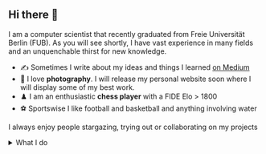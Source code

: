 ## Hi there 👋

I am a computer scientist that recently graduated from Freie Universität Berlin (FUB). 
As you will see shortly, I have vast experience in many fields and an unquenchable thirst for new knowledge.

- ✍️ Sometimes I write about my ideas and things I learned [on Medium](https://medium.com/@r.harvey)
- 📸 I love **photography**. I will release my personal website soon where I will display some of my best work.
- ♟️ I am an enthusiastic **chess player** with a FIDE Elo > 1800
- ⚽ Sportswise I like football and basketball and anything involving water

I always enjoy people stargazing, trying out or collaborating on my projects

<details>

<summary>What I do</summary>

### NLP

- My **bachelor thesis aims** to be a contribution to automated transliteration from Arabic to German (aka romanization, conversion, transcription).
  Check out [the result](https://transliteration.eu.pythonanywhere.com/). It's also [open source](https://github.com/theRealProHacker/dmg)
- Privately, I am working on a **German parser** (I know it's ambitious) and on a **detector for stylistic devices**.
- I am looking forward to further advances of LLMs and the possibilities that await us.

### AI in general

I am mostly interested in following aspects of AI

- Anything natural language related
- Dynamic, structural and discrete machine learning systems
- Reinforcement learning, GOAP and other strategic decision making algorithms like chess engines or self-driving cars
- GenAI, especially in the context of **Cooperative GenAI for Music** which I deeply researched during a seminar on computational musicology at the **University of Helsinki** supervised by **Kjell Lemström**

I am currently working on a novel approach to **OCR** to make it more robust to linear transformations like translation, skews and rotation.

### Robotics, IoT and Systems Programming

Robotics is actually how I first started "coding" at the age of nine. At that time, the tasks were simple: avoiding obstacles, following a line or navigating a maze. Nowadays, I am interested in working on **the real stuff**. 

- At [FaSTTUBe](https://fasttube.de/) at TU Berlin I am working on building autonomous racing cars. I am mostly interested in the observation and merging of past and present data from various sources into a single, constantly updating but still stable, model of the surrounding world, the high-level long-term decision-making using this world model, and how to actuate these strategic plans in short-term actions. 
- As an intern at [Dronesperhour](https://dronesperhour.com/), I had the opportunity to develop new drones. There, I extensively programmed on a **Raspberry Pi**.
- I took "Introduction to IoT" at the University of Helsinki where I learned the most important concepts of the Internet of Things
- In the course "Operating Systems" I went through the painful joy of building [my own operating system in Rust](https://github.com/theRealProHacker/rust-os).

### Parsers

- Built a [lambda expression parser and evaluator in Python and Haskell](https://github.com/theRealProHacker/lambda) (try it [here](https://therealprohacker.github.io/lambda/))
- Built a [simple math evaluator in Python](https://github.com/theRealProHacker/MathEvaluator) as well, wrote about it [on Medium](https://medium.com/@r.harvey/how-i-made-a-math-evaluator-on-24-lines-65afe8e560fd) and published it [on PyPi](https://pypi.org/project/math-evaluator/) ![PyPI - Downloads](https://img.shields.io/pypi/dm/math-evaluator)
- Built a **CSS parser** on top of [cssutils](https://pypi.org/project/cssutils/) for [Positron](https://github.com/theRealProHacker/Positron)
- Many other DSLs

### Games

I started learning game programming with the **CS50 game development course on edx using Lua**. 
Then, I quickly made my first own games with **Löve2D (Lua)** and **pygame (Python)**.
More recently, I have worked with engines like **Unity, Unreal Engine and Godot**.

#### My games
- [Mastermind](https://github.com/theRealProHacker/MasterMind)
- [Sudoku](https://github.com/theRealProHacker/Sudoku)
- [2048](https://gist.github.com/theRealProHacker/e29bf24a0c883f6afb4cfc2726c7ad14)
- ... more in the making (I enjoy **strategy, card and tower defense games** as well as **platformers**)

#### Libraries/Open Source Contributions
- pygame
  
  ![image](https://github.com/user-attachments/assets/ea03dec5-97eb-4b8b-82bf-ea3943341519)
- [PyGameRecorder](https://github.com/theRealProHacker/PyGameRecorder) published on [PyPi](https://pypi.org/project/pygame-screen-record/) ![PyPI - Downloads](https://img.shields.io/pypi/dm/pygame-screen-record)
- [StateManager](https://github.com/theRealProHacker/StateManager) also published on [PyPi](https://pypi.org/project/pgsm/) ![PyPI - Downloads](https://img.shields.io/pypi/dm/pgsm)
- [LevelEditor](https://github.com/theRealProHacker/LevelEditor)

### Web, UI/UX, Data Viz

- I am very comfortable with **Bootstrap + JS**, which works well for relatively simply UIs.  
  However, one needs to be prepared to change the default styles, else the page will have this very recognizable, almost boring, Bootstrap look
- I want to try out HTMX soon
- I have also developed using **React, three.js/r3f/drei, Next.js, Astro and PHP/Wordpress**
- Now however, I mostly use SvelteKit with Supabase, tailwind, shadcn and lucide-icons 
- I took an amazing class on **data visualization** by [Professor Claudia Müller-Birn](https://github.com/clmb)

  ![image](https://github.com/user-attachments/assets/8f3d157e-f75c-43bd-838c-1f4b69c21660)
- I developed a **3D React app to preview drone missions** at [Dronesperhour](https://github.com/Dronesperhour)
- Built a [Sierpiński triangle animation](https://sierpinski.glitch.me/)
- Built [a beautiful front-end](https://transliteration.eu.pythonanywhere.com/) for my **bachelor thesis**

I have built many other UIs with **Electron, Tauri and Flutter**. Some of them
- [Tut tool](https://github.com/theRealProHacker/tut-tool), a tool for science TAs at FU Berlin
- [Arabic converter](https://github.com/theRealProHacker/arabic_converter) an app for simple arabic text input with diacritics using a "Latin" keyboard
- Jarvis, a desktop AI assistant
- Podcast, an app to automatically generate a YouTube video from a podcast audio track, a background image and a title

- My most ambitious and also one of my favourite projects is [Positron](https://github.com/theRealProHacker/Positron), an alternative to Electron. It replaces all JS with Python and is therefore equivalent to a browser in a trusted environment which should make a lot of things much easier. Also, Python is just much nicer than JS, as everyone knows. 

### Quantum Computing

- I completed "Quantum Mechanics Ia/b" @ Helsinki, "Advanced Quantum Mechanics" @ FUB, "Quantum Computing" @ Helsinki and "Quantum Crypto Analysis" @ FUB. The final highlight was **running my own quantum algorithm live on IBM quantum computers**.
- See me soon at [Leap in Berlin](https://leap.berlin/en)

In the future, I would like to see quantum computing becoming a real alternative to traditional digital computing in certain fields like hyperrealistic simulations and cryptography, similar to the advent of the GPU. (I am also interested in the rediscovery of analog computing for AI)

### Programming Languages
- Python (my [absolute favourite language](https://medium.com/@r.harvey/why-python-is-the-best-programming-language-so-far-5e481804159b))
- Web (JS/CSS/HTML)
- Rust (my favourite when performance matters)
- Dart & Flutter
- Haskell
- Lua
- C
- Java
- PHP

Excited for Go, Swift, Kotlin and Scala 3
</details>
